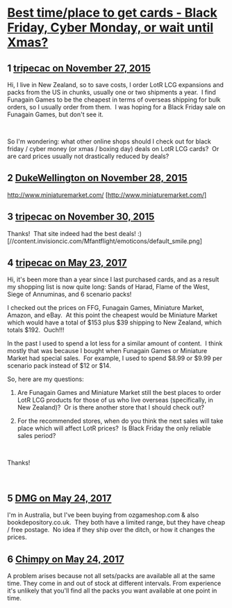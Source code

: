 # [Best time/place to get cards - Black Friday, Cyber Monday, or wait until Xmas?](https://community.fantasyflightgames.com/topic/194491-best-timeplace-to-get-cards-black-friday-cyber-monday-or-wait-until-xmas/)

## 1 [tripecac on November 27, 2015](https://community.fantasyflightgames.com/topic/194491-best-timeplace-to-get-cards-black-friday-cyber-monday-or-wait-until-xmas/?do=findComment&comment=1909696)

Hi, I live in New Zealand, so to save costs, I order LotR LCG expansions and packs from the US in chunks, usually one or two shipments a year.  I find Funagain Games to be the cheapest in terms of overseas shipping for bulk orders, so I usually order from them.  I was hoping for a Black Friday sale on Funagain Games, but don't see it.

 

So I'm wondering: what other online shops should I check out for black friday / cyber money (or xmas / boxing day) deals on LotR LCG cards?  Or are card prices usually not drastically reduced by deals?

## 2 [DukeWellington on November 28, 2015](https://community.fantasyflightgames.com/topic/194491-best-timeplace-to-get-cards-black-friday-cyber-monday-or-wait-until-xmas/?do=findComment&comment=1910166)

http://www.miniaturemarket.com/ [http://www.miniaturemarket.com/]

## 3 [tripecac on November 30, 2015](https://community.fantasyflightgames.com/topic/194491-best-timeplace-to-get-cards-black-friday-cyber-monday-or-wait-until-xmas/?do=findComment&comment=1912717)

Thanks!  That site indeed had the best deals! :) [//content.invisioncic.com/Mfantflight/emoticons/default_smile.png]

## 4 [tripecac on May 23, 2017](https://community.fantasyflightgames.com/topic/194491-best-timeplace-to-get-cards-black-friday-cyber-monday-or-wait-until-xmas/?do=findComment&comment=2802211)

Hi, it's been more than a year since I last purchased cards, and as a result my shopping list is now quite long: Sands of Harad, Flame of the West, Siege of Annuminas, and 6 scenario packs!

I checked out the prices on FFG, Funagain Games, Miniature Market, Amazon, and eBay.  At this point the cheapest would be Miniature Market which would have a total of $153 plus $39 shipping to New Zealand, which totals $192.  Ouch!!!

In the past I used to spend a lot less for a similar amount of content.  I think mostly that was because I bought when Funagain Games or Miniature Market had special sales.  For example, I used to spend $8.99 or $9.99 per scenario pack instead of $12 or $14.

So, here are my questions:

1) Are Funagain Games and Miniature Market still the best places to order LotR LCG products for those of us who live overseas (specifically, in New Zealand)?  Or is there another store that I should check out?

2) For the recommended stores, when do you think the next sales will take place which will affect LotR prices?  Is Black Friday the only reliable sales period?

 

Thanks!

 

## 5 [DMG on May 24, 2017](https://community.fantasyflightgames.com/topic/194491-best-timeplace-to-get-cards-black-friday-cyber-monday-or-wait-until-xmas/?do=findComment&comment=2802958)

I'm in Australia, but I've been buying from ozgameshop.com & also bookdepository.co.uk.  They both have a limited range, but they have cheap / free postage.  No idea if they ship over the ditch, or how it changes the prices.

## 6 [Chimpy on May 24, 2017](https://community.fantasyflightgames.com/topic/194491-best-timeplace-to-get-cards-black-friday-cyber-monday-or-wait-until-xmas/?do=findComment&comment=2804029)

A problem arises because not all sets/packs are available all at the same time. They come in and out of stock at different intervals. From experience it's unlikely that you'll find all the packs you want available at one point in time.

